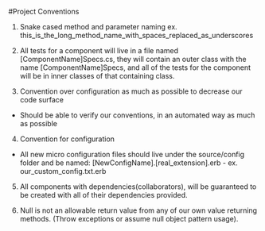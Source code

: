 ﻿#Project Conventions

1. Snake cased method and parameter naming ex. this_is_the_long_method_name_with_spaces_replaced_as_underscores

2. All tests for a component will live in a file named [ComponentName]Specs.cs, they will contain an outer class with the name [ComponentName]Specs, and all of the tests for the component will be in inner classes of that containing class.

3. Convention over configuration as much as possible to decrease our code surface
  * Should be able to verify our conventions, in an automated way as much as possible

4. Convention for configuration
  * All new micro configuration files should live under the source/config folder and be named:
    [NewConfigName].[real_extension].erb - ex. our_custom_config.txt.erb

5. All components with dependencies(collaborators), will be guaranteed to be created with all of their dependencies provided.

6. Null is not an allowable return value from any of our own value returning methods. (Throw exceptions or assume null object pattern usage).
